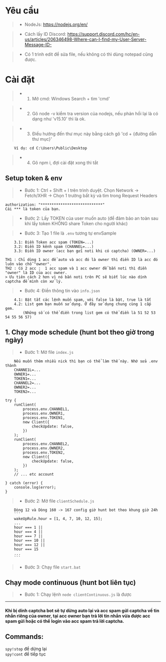# Yêu cầu

> - NodeJs: https://nodejs.org/en/

> - Cách lấy ID Discord: https://support.discord.com/hc/en-us/articles/206346498-Where-can-I-find-my-User-Server-Message-ID-

> - Có 1 trình edit để sửa file, nếu không có thì dùng notepad cũng được.

# Cài đặt

> - 1. Mở cmd: Windows Search + tìm 'cmd'

> - 2. Gõ node -v kiểm tra version của nodejs, nếu phản hồi lại là có dạng như 'v15.10' thì là ok.

> - 3. Điều hướng đến thư mục này bằng cách gõ 'cd + {đường dẫn thư mục}'

        Ví dụ: cd C:\Users\Public\Desktop


> - 4. Gõ npm i, đợi cài đặt xong thì tắt

## Setup token & env

> - Bước 1: Ctrl + Shift + I trên trình duyệt. Chọn Network -> Fetch/XHR -> Chọn 1 trường bất kỳ và tìm trong Request Headers

    authorization: "****************************"
    Cái *** là token của bạn.

> - Bước 2: Lấy TOKEN của user muốn auto (để đảm bảo an toàn sau khi lấy token KHÔNG share Token cho người khác)

> - Bước 3: Tạo 1 file là `.env` tương tự envSample

        3.1: Điền Token acc spam (TOKEN=...)
        3.2: Điền ID kênh spam (CHANNEL=...)
        3.3: Điền ID owner (acc bạn gửi noti khi có captcha) (OWNER=...)
        
    TH1 : Chỉ dùng 1 acc để auto và acc đó là owner thì điền ID là acc đó luôn vào chỗ "owner".
    TH2 : Có 2 acc :  1 acc spam và 1 acc owner để bắn noti thì điền "owner" là ID của acc owner.
    > Ưu tiên cách 2 hơn vì nó bắn noti trên PC sẽ biết lúc nào dính captcha để mình còn xử lý.

> - Bước 4: Điền thông tin vào `info.json`

        4.1: Bật tắt các lệnh muốn spam, với false là bật, true là tắt
        4.2: List gem bạn muốn sử dụng. Ở đây sử dụng chung cùng 1 cấp gem.
            (Những số có thể điền trong list gem có thể điền là 51 52 53 54 55 56 57)

## 1. Chạy mode schedule (hunt bot theo giờ trong ngày)

> - Bước 1: Mở file `index.js`

        Nếu muốn thêm nhiều nick thì bạn có thể làm thế này. Nhớ sửa .env thành
        CHANNE1L=...
        OWNER1=...
        TOKEN1=...
        CHANNEL2=...
        OWNER2=...
        TOKEN2=...

```
try {
    runClient(
        process.env.CHANNEL1,
        process.env.OWNER1,
        process.env.TOKEN1,
        new Client({
            checkUpdate: false,
        })
    );
    runClient(
        process.env.CHANNEL2,
        process.env.OWNER2,
        process.env.TOKEN2,
        new Client({
            checkUpdate: false,
        })
    );
    // ... etc account

} catch (error) {
    console.log(error);
}
```

> - Bước 2: Mở file `clientSchedule.js`

        Dòng 12 và Dòng 160 -> 167 config giờ hunt bot theo khung giờ 24h
        ```
        wakeUpRule.hour = [1, 4, 7, 10, 12, 15];
        ...
        hour === 1 ||
        hour === 4 ||
        hour === 7 ||
        hour === 10 ||
        hour === 12 ||
        hour === 15
        ...
        ```

> - Bước 3: Chạy file `start.bat`

## Chạy mode continuous (hunt bot liên tục)

> - Bước 1: Chạy lệnh `node clientContinuous.js` là được

------------------------------------------------------------------------------

#### Khi bị dính captcha bot sẽ tự dừng auto lại và acc spam gửi captcha về tin nhắn riêng của owner, tại acc owner bạn trả lời tin nhắn vừa được acc spam gửi hoặc có thể login vào acc spam trả lời captcha.

## Commands:

`spy!stop` để dừng lại <br>
`spy!cont` để tiếp tục
